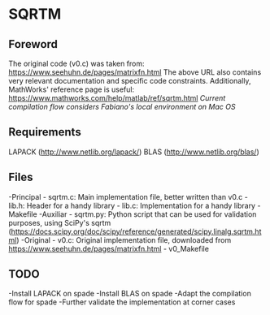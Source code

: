 # SQRTM

## Foreword
The original code (v0.c) was taken from: 
	https://www.seehuhn.de/pages/matrixfn.html
The above URL also contains very relevant documentation and specific code constraints.
Additionally, MathWorks' reference page is useful:
	https://www.mathworks.com/help/matlab/ref/sqrtm.html
*Current compilation flow considers Fabiano's local environment on Mac OS*

## Requirements
LAPACK (http://www.netlib.org/lapack/)
BLAS (http://www.netlib.org/blas/)

## Files
-Principal
	- sqrtm.c: Main implementation file, better written than v0.c
	- lib.h: Header for a handy library
	- lib.c: Implementation for a handy library
	- Makefile
-Auxiliar
	- sqrtm.py: Python script that can be used for validation purposes, using SciPy's sqrtm (https://docs.scipy.org/doc/scipy/reference/generated/scipy.linalg.sqrtm.html)
-Original
	- v0.c: Original implementation file, downloaded from https://www.seehuhn.de/pages/matrixfn.html
	- v0_Makefile 

## TODO
-Install LAPACK on spade
-Install BLAS on spade
-Adapt the compilation flow for spade
-Further validate the implementation at corner cases
